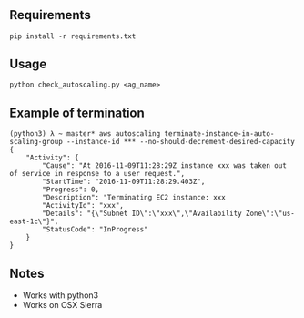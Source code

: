 #

## Requirements

    pip install -r requirements.txt

## Usage

    python check_autoscaling.py <ag_name>

## Example of termination

    (python3) λ ~ master* aws autoscaling terminate-instance-in-auto-scaling-group --instance-id *** --no-should-decrement-desired-capacity
    {
        "Activity": {
            "Cause": "At 2016-11-09T11:28:29Z instance xxx was taken out of service in response to a user request.",
            "StartTime": "2016-11-09T11:28:29.403Z",
            "Progress": 0,
            "Description": "Terminating EC2 instance: xxx
            "ActivityId": "xxx",
            "Details": "{\"Subnet ID\":\"xxx\",\"Availability Zone\":\"us-east-1c\"}",
            "StatusCode": "InProgress"
        }
    }

## Notes

- Works with python3
- Works on OSX Sierra
